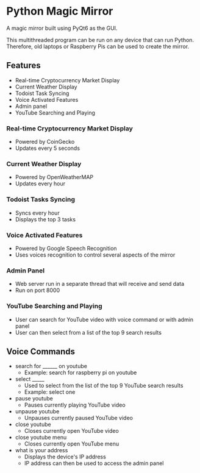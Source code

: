 # Python Magic Mirror
A magic mirror built using PyQt6 as the GUI.

This multithreaded program can be run on any device that can run Python. Therefore, old laptops or Raspberry Pis can be used to create the mirror.

## Features
- Real-time Cryptocurrency Market Display
- Current Weather Display
- Todoist Task Syncing
- Voice Activated Features
- Admin panel
- YouTube Searching and Playing

### Real-time Cryptocurrency Market Display
- Powered by CoinGecko
- Updates every 5 seconds

### Current Weather Display
- Powered by OpenWeatherMAP
- Updates every hour

### Todoist Tasks Syncing
- Syncs every hour
- Displays the top 3 tasks

### Voice Activated Features
- Powered by Google Speech Recognition
- Uses voices recognition to control several aspects of the mirror

### Admin Panel
- Web server run in a separate thread that will receive and send data
- Run on port 8000

### YouTube Searching and Playing
- User can search for YouTube video with voice command or with admin panel
- User can then select from a list of the top 9 search results

## Voice Commands
- search for ______ on youtube
  - Example: search for raspberry pi on youtube
- select _____
  - Used to select from the list of the top 9 YouTube search results
  - Example: select one
- pause youtube
  - Pauses currently playing YouTube video
- unpause youtube
  - Unpauses currently paused YouTube video
- close youtube
  - Closes currently open YouTube video
- close youtube menu
  - Closes currently open YouTube menu
- what is your address
  - Displays the device's IP address
  - IP address can then be used to access the admin panel
